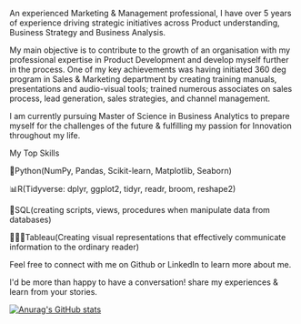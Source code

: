 An experienced Marketing & Management professional, I have over 5 years of experience driving strategic initiatives across Product understanding, Business Strategy and Business Analysis.

My main objective is to contribute to the growth of an organisation with my professional expertise in Product Development and develop myself further in the process. One of my key achievements was having initiated 360 deg program in Sales & Marketing department by creating training manuals, presentations and audio-visual tools; trained numerous associates on sales process, lead generation, sales strategies, and channel management.

I am currently pursuing Master of Science in Business Analytics to prepare myself for the challenges of the future & fulfilling my passion for Innovation throughout my life.

My Top Skills

🐍Python(NumPy, Pandas, Scikit-learn, Matplotlib, Seaborn)

📊R(Tidyverse: dplyr, ggplot2, tidyr, readr, broom, reshape2)

🤖SQL(creating scripts, views, procedures when manipulate data from databases)

👨🏻‍💻Tableau(Creating visual representations that effectively communicate information to the ordinary reader)

Feel free to connect with me on Github or LinkedIn to learn more about me.

I'd be more than happy to have a conversation! share my experiences & learn from your stories.

[![Anurag's GitHub stats](https://github-readme-stats.vercel.app/api?username=tusharpant93)](https://github.com/anuraghazra/github-readme-stats)

